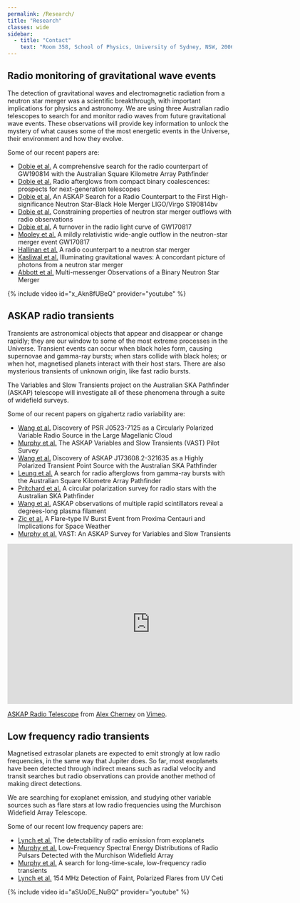 ```yaml
---
permalink: /Research/
title: "Research"
classes: wide
sidebar:
  - title: "Contact"
    text: "Room 358, School of Physics, University of Sydney, NSW, 2006"
---
```


## Radio monitoring of gravitational wave events
The detection of gravitational waves and electromagnetic radiation from a
neutron star merger was a scientific breakthrough, with important
implications for physics and astronomy. We are using three Australian radio
telescopes to search for and monitor radio waves from future gravitational
wave events. These observations will provide key information to unlock the
mystery of what causes some of the most energetic events in the Universe,
their environment and how they evolve.

Some of our recent papers are:
* [Dobie et al.](https://ui.adsabs.harvard.edu/abs/2022MNRAS.510.3794D/abstract) A comprehensive search for the radio counterpart of GW190814 with the Australian Square Kilometre Array Pathfinder
* [Dobie et al.](https://ui.adsabs.harvard.edu/abs/2021MNRAS.505.2647D/abstract) Radio afterglows from compact binary coalescences: prospects for next-generation telescopes
* [Dobie et al.](https://ui.adsabs.harvard.edu/abs/2019ApJ...887L..13D/abstract) An ASKAP Search for a Radio Counterpart to the First High-significance Neutron Star-Black Hole Merger LIGO/Virgo S190814bv
* [Dobie et al.](https://ui.adsabs.harvard.edu/abs/2020MNRAS.494.2449D/abstract) Constraining properties of neutron star merger outflows with radio observations
* [Dobie et al.](http://adsabs.harvard.edu/abs/2018arXiv180306853D) A turnover in the radio light curve of GW170817
* [Mooley et al.](http://adsabs.harvard.edu/abs/2018Natur.554..207M) A mildly relativistic wide-angle outflow in the neutron-star merger event GW170817
* [Hallinan et al.](http://adsabs.harvard.edu/abs/2017Sci...358.1579H) A radio counterpart to a neutron star merger
* [Kasliwal et al.](http://adsabs.harvard.edu/abs/2017Sci...358.1559K) Illuminating gravitational waves: A concordant picture of photons from a neutron star merger
* [Abbott et al.](http://adsabs.harvard.edu/abs/2017ApJ...848L..12A) Multi-messenger Observations of a Binary Neutron Star Merger

{% include video id="x_Akn8fUBeQ" provider="youtube" %}


## ASKAP radio transients
Transients are astronomical objects that appear and disappear or change
rapidly; they are our window to some of the most extreme processes in the
Universe. Transient events can occur when black holes form, causing
supernovae and gamma-ray bursts; when stars collide with black holes; or
when hot, magnetised planets interact with their host stars. There are also
mysterious transients of unknown origin, like fast radio bursts.

The Variables and Slow Transients project on the Australian SKA Pathfinder (ASKAP) telescope will investigate all of these phenomena through a suite of widefield surveys.

Some of our recent papers on gigahertz radio variability are:

* [Wang et al.](https://ui.adsabs.harvard.edu/abs/2022ApJ...930...38W/abstract) Discovery of PSR J0523-7125 as a Circularly Polarized Variable Radio Source in the Large Magellanic Cloud
* [Murphy et al.](https://ui.adsabs.harvard.edu/abs/2021ApJ...920...45W/abstract) The ASKAP Variables and Slow Transients (VAST) Pilot Survey
* [Wang et al.](https://ui.adsabs.harvard.edu/abs/2021ApJ...920...45W/abstract) Discovery of ASKAP J173608.2-321635 as a Highly Polarized Transient Point Source with the Australian SKA Pathfinder
* [Leung et al.](https://ui.adsabs.harvard.edu/abs/2021MNRAS.503.1847L/abstract) A search for radio afterglows from gamma-ray bursts with the Australian Square Kilometre Array Pathfinder
* [Pritchard et al.](https://ui.adsabs.harvard.edu/abs/2021MNRAS.502.5438P/abstract) A circular polarization survey for radio stars with the Australian SKA Pathfinder
* [Wang et al.](https://ui.adsabs.harvard.edu/abs/2021MNRAS.502.3294W/abstract) ASKAP observations of multiple rapid scintillators reveal a degrees-long plasma filament
* [Zic et al.](https://ui.adsabs.harvard.edu/abs/2020ApJ...905...23Z/abstract) A Flare-type IV Burst Event from Proxima Centauri and Implications for Space Weather
* [Murphy et al.](http://adsabs.harvard.edu/abs/2013PASA...30....6M) VAST: An ASKAP Survey for Variables and Slow Transients

<iframe src="https://player.vimeo.com/video/50121809?h=5ad9bcc6a2" width="640" height="360" frameborder="0" allow="autoplay; fullscreen; picture-in-picture" allowfullscreen></iframe>
<p><a href="https://vimeo.com/50121809">ASKAP Radio Telescope</a> from <a href="https://vimeo.com/terrastro">Alex Cherney</a> on <a href="https://vimeo.com">Vimeo</a>.</p>

## Low frequency radio transients
Magnetised extrasolar planets are expected to emit strongly at low radio
frequencies, in the same way that Jupiter does. So far, most exoplanets have
been detected through indirect means such as radial velocity and transit
searches but radio observations can provide another method of making direct detections.

We are searching for exoplanet emission, and studying other variable sources such as flare stars at low radio frequencies using the Murchison Widefield Array Telescope.

Some of our recent low frequency papers are:

* [Lynch et al.](http://adsabs.harvard.edu/abs/2018arXiv180411006L) The detectability of radio emission from exoplanets
* [Murphy et al.](http://adsabs.harvard.edu/abs/2017PASA...34...20M) Low-Frequency Spectral Energy Distributions of Radio Pulsars Detected with the Murchison Widefield Array
* [Murphy et al.](http://adsabs.harvard.edu/abs/2017MNRAS.466.1944M) A search for long-time-scale, low-frequency radio transients
* [Lynch et al.](http://adsabs.harvard.edu/abs/2017ApJ...836L..30L) 154 MHz Detection of Faint, Polarized Flares from UV Ceti

{% include video id="aSUoDE_NuBQ" provider="youtube" %}
